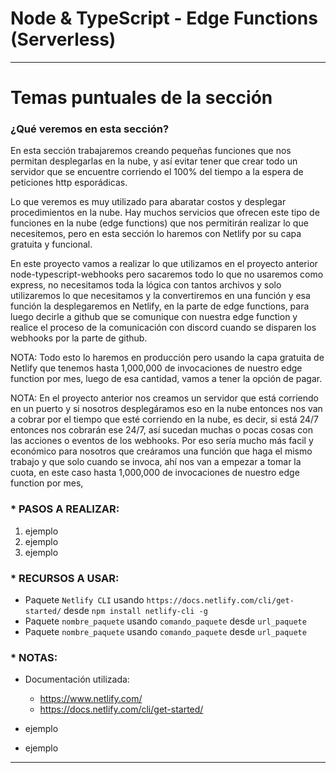 # Node & TypeScript - Edge Functions (Serverless)

---

# Temas puntuales de la sección

### ¿Qué veremos en esta sección?

En esta sección trabajaremos creando pequeñas funciones que nos permitan desplegarlas en la nube, y así evitar tener que crear todo un servidor que se encuentre corriendo el 100% del tiempo a la espera de peticiones http esporádicas.

Lo que veremos es muy utilizado para abaratar costos y desplegar procedimientos en la nube. Hay muchos servicios que ofrecen este tipo de funciones en la nube (edge functions) que nos permitirán realizar lo que necesitemos, pero en esta sección lo haremos con Netlify por su capa gratuita y funcional.

En este proyecto vamos a realizar lo que utilizamos en el proyecto anterior node-typescript-webhooks pero sacaremos todo lo que no usaremos como express, no necesitamos toda la lógica con tantos archivos y solo utilizaremos lo que necesitamos y la convertiremos en una función y esa función la desplegaremos en Netlify, en la parte de edge functions, para luego decirle a github que se comunique con nuestra edge function y realice el proceso de la comunicación con discord cuando se disparen los webhooks por la parte de github.

NOTA: Todo esto lo haremos en producción pero usando la capa gratuita de Netlify que tenemos hasta 1,000,000 de invocaciones de nuestro edge function por mes, luego de esa cantidad, vamos a tener la opción de pagar.

NOTA: En el proyecto anterior nos creamos un servidor que está corriendo en un puerto y si nosotros desplegáramos eso en la nube entonces nos van a cobrar por el tiempo que esté corriendo en la nube, es decir, si está 24/7 entonces nos cobrarán ese 24/7, así sucedan muchas o pocas cosas con las acciones o eventos de los webhooks. Por eso sería mucho más facil y económico para nosotros que creáramos una función que haga el mismo trabajo y que solo cuando se invoca, ahí nos van a empezar a tomar la cuota, en este caso hasta 1,000,000 de invocaciones de nuestro edge function por mes,

### \* PASOS A REALIZAR:

1. ejemplo
2. ejemplo
3. ejemplo

### \* RECURSOS A USAR:

- Paquete `Netlify CLI` usando `https://docs.netlify.com/cli/get-started/` desde `npm install netlify-cli -g`
- Paquete `nombre_paquete` usando `comando_paquete` desde `url_paquete`
- Paquete `nombre_paquete` usando `comando_paquete` desde `url_paquete`

### \* NOTAS:

- Documentación utilizada:

  - https://www.netlify.com/
  - https://docs.netlify.com/cli/get-started/

- ejemplo
- ejemplo

---
